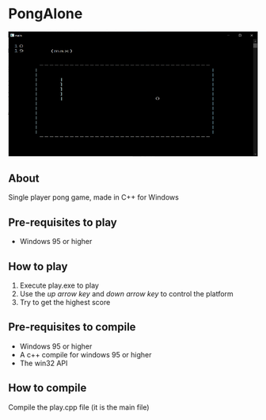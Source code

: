 # PongAlone
![screen1](/screenshot/screenshot1.png )

## About 
Single player pong game, made in C++ for Windows 

## Pre-requisites to play 
* Windows 95 or higher 

## How to play 
1. Execute play.exe to play  
2. Use the *up arrow key* and *down arrow key* to control the platform 
3. Try to get the highest score 

## Pre-requisites to compile 
* Windows 95 or higher 
* A c++ compile for windows 95 or higher 
* The win32 API 

## How to compile 
Compile the play.cpp file (it is the main file)

